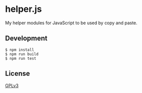 # helper.js

My helper modules for JavaScript to be used by copy and paste.

## Development

```
$ npm install
$ npm run build
$ npm run test
```

## License

[GPLv3](LICENSE)
